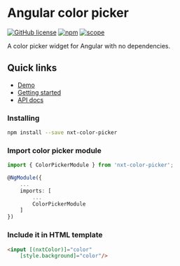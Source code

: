 # Angular color picker

[![GitHub license](https://img.shields.io/github/license/Liquid-JS/nxt-components.svg)](https://github.com/Liquid-JS/nxt-components/blob/master/LICENSE)
[![npm](https://img.shields.io/npm/dm/nxt-color-picker.svg)](https://www.npmjs.com/package/nxt-color-picker)
[![scope](https://img.shields.io/npm/v/nxt-color-picker.svg)](https://www.npmjs.com/package/nxt-color-picker)

A color picker widget for Angular with no dependencies.

## Quick links

-   [Demo](https://liquid-js.github.io/nxt-components/demo/color-picker)
-   [Getting started](https://liquid-js.github.io/nxt-components/demo/color-picker/getting-started)
-   [API docs](https://liquid-js.github.io/nxt-components/docs/nxt-color-picker)

### Installing

```sh
npm install --save nxt-color-picker
```

### Import color picker module

```ts
import { ColorPickerModule } from 'nxt-color-picker';

@NgModule({
    ...
    imports: [
        ...
        ColorPickerModule
    ]
})
```

### Include it in HTML template

```html
<input [(nxtColor)]="color" 
    [style.background]="color"/>
```
